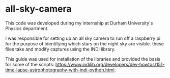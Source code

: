 # all-sky-camera
This code was developed during my internship at Durham University's Physics department.

I was responsible for setting up an all sky camera to run off a raspberry pi for the purpose of identifying which stars on the night sky are visible. these files take and modify captures using the INDI library.

This guide was used for installation of the libraries and provided the basis for some of the scripts: https://www.indilib.org/developers/dev-howtos/151-time-lapse-astrophotography-with-indi-python.html.
